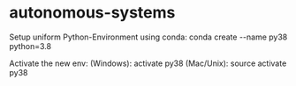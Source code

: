 # autonomous-systems

Setup uniform Python-Environment using conda:
conda create --name py38 python=3.8

Activate the new env:
(Windows): activate py38
(Mac/Unix): source activate py38
